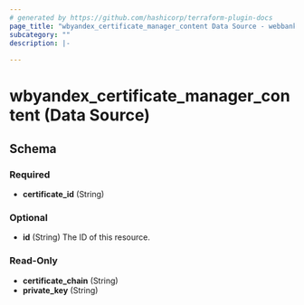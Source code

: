 ```yaml
---
# generated by https://github.com/hashicorp/terraform-plugin-docs
page_title: "wbyandex_certificate_manager_content Data Source - webbankir-yandex"
subcategory: ""
description: |-
  
---
```


# wbyandex_certificate_manager_content (Data Source)





<!-- schema generated by tfplugindocs -->
## Schema

### Required

- **certificate_id** (String)

### Optional

- **id** (String) The ID of this resource.

### Read-Only

- **certificate_chain** (String)
- **private_key** (String)


